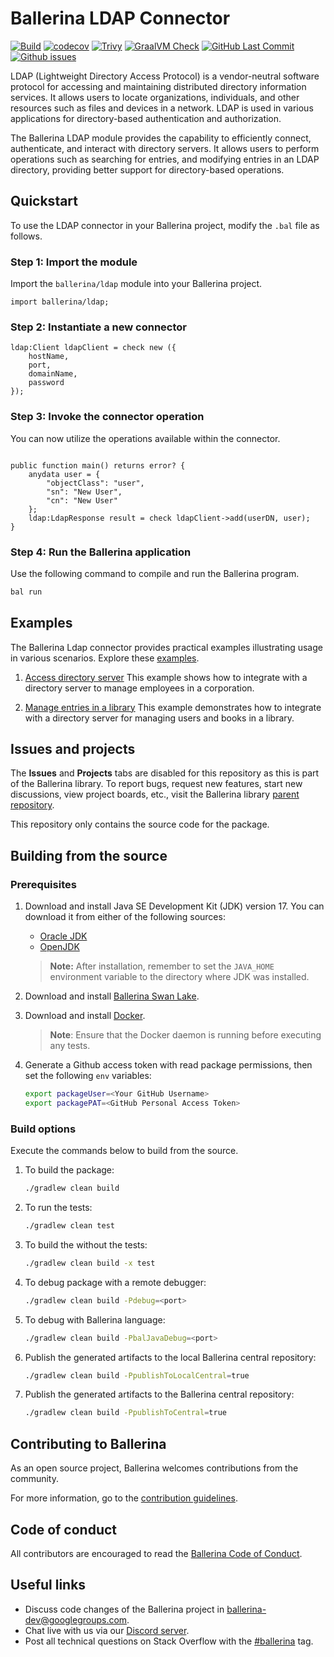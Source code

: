 # Ballerina LDAP Connector

[![Build](https://github.com/ballerina-platform/module-ballerina-ldap/actions/workflows/build-timestamped-master.yml/badge.svg)](https://github.com/ballerina-platform/module-ballerina-ldap/actions/workflows/build-timestamped-master.yml)
[![codecov](https://codecov.io/gh/ballerina-platform/module-ballerina-ldap/branch/master/graph/badge.svg)](https://codecov.io/gh/ballerina-platform/module-ballerina-ldap)
[![Trivy](https://github.com/ballerina-platform/module-ballerina-ldap/actions/workflows/trivy-scan.yml/badge.svg)](https://github.com/ballerina-platform/module-ballerina-ldap/actions/workflows/trivy-scan.yml)
[![GraalVM Check](https://github.com/ballerina-platform/module-ballerina-ldap/actions/workflows/build-with-bal-test-graalvm.yml/badge.svg)](https://github.com/ballerina-platform/module-ballerina-ldap/actions/workflows/build-with-bal-test-graalvm.yml)
[![GitHub Last Commit](https://img.shields.io/github/last-commit/ballerina-platform/module-ballerina-ldap.svg)](https://github.com/ballerina-platform/module-ballerina-ldap/commits/master)
[![Github issues](https://img.shields.io/github/issues/ballerina-platform/ballerina-standard-library/module/ldap.svg?label=Open%20Issues)](https://github.com/ballerina-platform/ballerina-standard-library/labels/module%ldap)

LDAP (Lightweight Directory Access Protocol) is a vendor-neutral software protocol for accessing and maintaining distributed directory information services. It allows users to locate organizations, individuals, and other resources such as files and devices in a network. LDAP is used in various applications for directory-based authentication and authorization.

The Ballerina LDAP module provides the capability to efficiently connect, authenticate, and interact with directory servers. It allows users to perform operations such as searching for entries, and modifying entries in an LDAP directory, providing better support for directory-based operations.

## Quickstart

To use the LDAP connector in your Ballerina project, modify the `.bal` file as follows.

### Step 1: Import the module

Import the `ballerina/ldap` module into your Ballerina project.

```ballerina
import ballerina/ldap;
```

### Step 2: Instantiate a new connector

```ballerina
ldap:Client ldapClient = check new ({
    hostName,
    port,
    domainName,
    password
});
```

### Step 3: Invoke the connector operation

You can now utilize the operations available within the connector.

```ballerina

public function main() returns error? {
    anydata user = {
        "objectClass": "user",
        "sn": "New User",
        "cn": "New User"
    };
    ldap:LdapResponse result = check ldapClient->add(userDN, user);
}
```

### Step 4: Run the Ballerina application

Use the following command to compile and run the Ballerina program.

```bash
bal run
```

## Examples

The Ballerina Ldap connector provides practical examples illustrating usage in various scenarios. Explore these [examples](https://github.com/ballerina-platform/module-ballerina-ldap/tree/master/examples).

1. [Access directory server](https://github.com/ballerina-platform/module-ballerina-ldap/tree/master/examples/access-directory-server)
    This example shows how to integrate with a directory server to manage employees in a corporation.

2. [Manage entries in a library](https://github.com/ballerina-platform/module-ballerina-ldap/tree/master/examples/library-managment-system)
    This example demonstrates how to integrate with a directory server for managing users and books in a library.

## Issues and projects

The **Issues** and **Projects** tabs are disabled for this repository as this is part of the Ballerina library. To report bugs, request new features, start new discussions, view project boards, etc., visit the Ballerina library [parent repository](https://github.com/ballerina-platform/ballerina-library).

This repository only contains the source code for the package.

## Building from the source

### Prerequisites

1. Download and install Java SE Development Kit (JDK) version 17. You can download it from either of the following sources:

   - [Oracle JDK](https://www.oracle.com/java/technologies/downloads/)
   - [OpenJDK](https://adoptium.net/)

    > **Note:** After installation, remember to set the `JAVA_HOME` environment variable to the directory where JDK was installed.

2. Download and install [Ballerina Swan Lake](https://ballerina.io/).

3. Download and install [Docker](https://www.docker.com/get-started).

    > **Note**: Ensure that the Docker daemon is running before executing any tests.

4. Generate a Github access token with read package permissions, then set the following `env` variables:

    ```bash
   export packageUser=<Your GitHub Username>
   export packagePAT=<GitHub Personal Access Token>
    ```

### Build options

Execute the commands below to build from the source.

1. To build the package:

   ```bash
   ./gradlew clean build
   ```

2. To run the tests:

   ```bash
   ./gradlew clean test
   ```

3. To build the without the tests:

   ```bash
   ./gradlew clean build -x test
   ```

4. To debug package with a remote debugger:

   ```bash
   ./gradlew clean build -Pdebug=<port>
   ```

5. To debug with Ballerina language:

   ```bash
   ./gradlew clean build -PbalJavaDebug=<port>
   ```

6. Publish the generated artifacts to the local Ballerina central repository:

   ```bash
   ./gradlew clean build -PpublishToLocalCentral=true
   ```

7. Publish the generated artifacts to the Ballerina central repository:

   ```bash
   ./gradlew clean build -PpublishToCentral=true
   ```

## Contributing to Ballerina

As an open source project, Ballerina welcomes contributions from the community.

For more information, go to the [contribution guidelines](https://github.com/ballerina-platform/ballerina-lang/blob/master/CONTRIBUTING.md).

## Code of conduct

All contributors are encouraged to read the [Ballerina Code of Conduct](https://ballerina.io/code-of-conduct).

## Useful links

- Discuss code changes of the Ballerina project in [ballerina-dev@googlegroups.com](mailto:ballerina-dev@googlegroups.com).
- Chat live with us via our [Discord server](https://discord.gg/ballerinalang).
- Post all technical questions on Stack Overflow with the [#ballerina](https://stackoverflow.com/questions/tagged/ballerina) tag.
